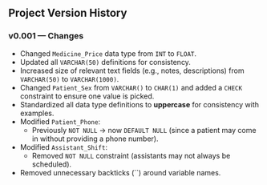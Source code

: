 ## Project Version History

### v0.001 — Changes
- Changed `Medicine_Price` data type from `INT` to `FLOAT`.
- Updated all `VARCHAR(50)` definitions for consistency.
- Increased size of relevant text fields (e.g., notes, descriptions) from `VARCHAR(50)` to `VARCHAR(1000)`.
- Changed `Patient_Sex` from `VARCHAR()` to `CHAR(1)` and added a `CHECK` constraint to ensure one value is picked.
- Standardized all data type definitions to **uppercase** for consistency with examples.
- Modified `Patient_Phone`:  
  - Previously `NOT NULL` → now `DEFAULT NULL` (since a patient may come in without providing a phone number).
- Modified `Assistant_Shift`:  
  - Removed `NOT NULL` constraint (assistants may not always be scheduled).
- Removed unnecessary backticks (\`\`) around variable names.
